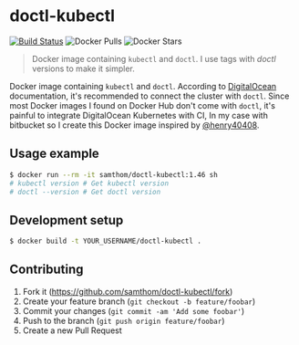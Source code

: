 # doctl-kubectl

[![Build Status](https://travis-ci.org/samthom/doctl-kubectl.svg?branch=master)](https://travis-ci.org/samthom/doctl-kubectl) ![Docker Pulls](https://img.shields.io/docker/pulls/samthom/doctl-kubectl) ![Docker Stars](https://img.shields.io/docker/stars/samthom/doctl-kubectl) 

> Docker image containing `kubectl` and `doctl`.
> I use tags with _doctl_ versions to make it simpler.

Docker image containing `kubectl` and `doctl`. According to [DigitalOcean](https://www.digitalocean.com/docs/kubernetes/how-to/connect-to-cluster/) documentation, it's recommended to connect the cluster with `doctl`. Since most Docker images I found on Docker Hub don't come with `doctl`, it's painful to integrate DigitalOcean Kubernetes with CI, In my case with bitbucket so I create this Docker image inspired by [@henry40408](https://github.com/henry40408/doctl-kubectl).

## Usage example

```sh
$ docker run --rm -it samthom/doctl-kubectl:1.46 sh
# kubectl version # Get kubectl version
# doctl --version # Get doctl version
```

## Development setup

```sh
$ docker build -t YOUR_USERNAME/doctl-kubectl .
```


## Contributing

1. Fork it (<https://github.com/samthom/doctl-kubectl/fork>)
2. Create your feature branch (`git checkout -b feature/foobar`)
3. Commit your changes (`git commit -am 'Add some foobar'`)
4. Push to the branch (`git push origin feature/foobar`)
5. Create a new Pull Request